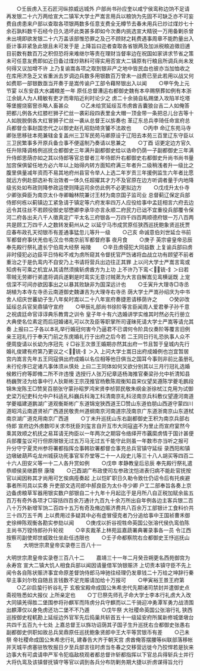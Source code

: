 <!-- { "loadSidebar": true } -->
　　○壬辰虏入王石匠河纵掠威远城外  户部尚书孙应奎以咸宁侯鸾称边饷不足请再发银二十六万两给宣大二镇军大学士严嵩言用兵以粮饷为先固不可缺乏亦不可妄费自虏患来户部以查取各项银两数多任意支费全无樽节去春未用兵已炒过煤炒七十余石孰料数千石经今日久浥坏此类甚多即如今次奏内挑选宣大精锐一万用备剿杀曾未出境即欲发银二十六万盖该部惟恐罪之及己不顾财之耗费遇事周章不能酌量出入臣计事非紧急此银且未可发于是  上降旨曰迩者查取各省银两及加派税粮追徵旧逋目前数有数百万之积但恐将来难继尔等责在理财当督率边在祝国如家讲求节省之策未可任意友费即如近日备过煤炒熟料可得实用否宣大二镇原有行粮且所调兵尚未发何得又议加增不许  上乃复谕嵩各项之取到银非产之地中皆民血也彼亦当加恤收之在库用济急乏又省重派去岁调边兵数多用银数百万曾未一战费已至此若用以战又何如费耶一部银数亟当开奏于是嵩传谕户工部令藉帑银出入以闻
　　○甲午免上元节宴  以东安县大水蠲粮差一年  原任总督漕运右都御史魏有本卒赐祭葬如例有本浙江余姚人为人精敏有吏才而卑陷近利时论少之  虏二十余骑自私赐堡入攻陷羊圪塔等堡握烧窑窨杀略人畜甚众
　　○乙未给赏延绥互市虏酋吉囊狼台吉二人如俺答把都儿例各大红膝栏狮子纻丝一袭彩段四表里金大帽一顶金带一条把总儿台吉等十人如脱脱倒各大红冒狮子纻丝一袭从总督王以旂奏也  革辽东总兵李琦任命宣府总兵都督佥事赵国忠代之以御史赵孔昭劾琦贪饕不法故也
　　○丙申  命辽东苑马寺卿张思移驻本苑兼辖金复盖州三卫军民苑马卿原设于辽阳去本苑三百里辽东守臣以三卫民繁事多开原兵备佥事不便遥制乃奏请以思兼之
　　○丁酉  诏更定边方官久任升除降调格例巡抚佥都御史三年满升副都御史给以诰命仍荫一子副都御史三年满升侍郎思荫亦如之其以侍郎等官总督者三年侍郎升右都御史右都御史升尚书尚书量加宫保俱留任地方必六年以上始得内转方面知府满三年者升二级稍浅者升一级比之腹里俱量减年资而不易其地府州县官令举人上选二年岁贡三年援例监生六年者比愿就远方例赴部选补有治效者一体久任超擢其才力不及官原在边方听调者量于内地降级劣处如布政则降参政运使则降运司余仿此例不必更拟边方
　　○戊戌升太仆寺少卿张舜臣为南京太仆寺卿翰林院兼讨王材为南京国子监司业  总督蓟辽保定兵部侍郎何栋以蓟镇边工紧急请于镇定等六府发率四万人应役给事中孟廷相言六府去边远令其往丝不若顾役御史邬懋卿李承华亦言永顺二府民力已诎不宜重役兵部覆令保河二府各出夫八千人徵真定广平太名三府银各一万四千四百两顺德府银一万八百两共是顾工万四千人之数转发蓟州从之  以延宁马市成赏原任狭西巡抚鲍象贤巡抚贾应春布政孔天彻银币有差通事猛忽儿等升一级
　　○己亥  命诚意伯刘世延佥书前军都督府事伏羌伯毛汉佥书南京前军都督府事  夜月食
　　○庚子  英宗睿皇帝忌辰  奉先殿行祭礼遣长宁伯周大经祭  裕陵
　　○辛丑虏侵犯大同益数  上复谕兵部曰虏非时侵犯必边臣平日恃和不戒为虏所窥其令督抚官严饬诸将血战立功有顾望不前者重治之于是仇鸾内不自安乃上书请将营兵出边往正其罪  上以问大学士严嵩言鸾或知虏有可乘之机宜从其请然须擒斩虏酋方为上功  上不许乃下鸾＜锍-釒＞曰若零贼无劳卿行弟遣将调兵遂剿是时鸾实无意讨贼苐为大言自解嵩见鸾横诞既  上宠信深不可间亦欲因事出之以暴其败缺非为国深远计也
　　○壬寅升大理寺□寺丞胡植为本寺左寺丞云南道御史魏谦吉为大理寺右寺丞  荫大学士严嵩孙绍庆为中书舍人绍庆世蕃幼子生八年矣时嵩以二十八年宣府奏捷恩请移荫许之
　　○癸卯改延绥总兵官吴鼎镇守宣府
　　○甲辰礼部尚书徐阶等言臣闻周人爱君拳子孙千意之祝虞廷命官谆谆典乐教胄之训令  皇子年十有六选婚讲学实维其时然必先行册立大典使名位素定而后冠婚诸礼可以次及臣等职掌所司谨昧死请大学士严嵩等请允其奏  上报曰二子各以本礼举行婚冠何害今乃逼君不已谓何令阶具仪奏阶等覆言旧例亲王冠礼行于奉天门前之东庑婚礼行于出府之后今若  二王同日行礼恐执事人众不便周旋请以长幼为序冠先  彳□谷王次景王婚期亦然其出府一节且暂于皇城内先行婚礼俊建有府第乃更议之＜锍-釒＞入  上问大学士嵩日出府成婚例也岂宜暂居宫内嵩言先年五王同寇俱出府成婚以名位相等他日俱当之国耳今事则非前比虽册礼未行伦序已定诸凡事体须从慎处  上曰二王同体如何又欲分别其以三月行冠礼选婚候敕行府等即脩二所不许违慢  选授行人张万纪章适杨海推官秦梁孙允中祈清知县杨巍贺泾为给事中行人狄斯彬王宗茂推官杨敷陈观衡知县宋仪望吴遵陈学夔毛鹏段锦朱宠陈王□赞吴百朋张守蒙孙昭罗鸿宋贤李桢郭民敬朱纲金浙徐栻江克用为试御史梁万纪吏科允中户科适礼科巍兵科海工科清南京礼科泾南京兵科敷仪望遵河南道学夔福建道鹏湖广道观衡斯彬广东道锦宠狭西道王□赞山东道伯朋山西道守蒙四川道昭鸿云南道贤祯广西道民敬贵州道纲南京河南道宗茂南京广东道浙南京山东道栻南京湖广道克用南京广西道
　　○丁未升巡抚山东右副都御史王积为南京兵部右侍郎  宣府边外虏数叩关求市抚臣刘玺言自开互市大同寇盗不为里止而宣府宴然今乘其效顺之机抚之易耳请无拘臣以一年两次之期容令络绎开市覊縻虏情于国计甚便兵部覆玺议可行但原限银无过五万马无过五千能守此则虽一年数市亦当听之报可  升分守宁夏灵州参将署都指挥佥事韩钦署都督佥事充总兵官镇守延绥  录西阳和镇边墩破葫芦屯龙州城获功死事官军乔堂等二十一人段史儿等三十八人胡买等四百二十六人田安义等一十二人各升赏如例
　　○戊申  孝静教皇后忌辰  奉先殿行祭礼遣恭顺侯吴继爵祭  康陵
　　○己酉湖广布政使司左参政沈恺进表归病不能赴官抚按官以闻因称其才尚用可乞俟病痊奏起  上以恺旷职日久勒令致仕仍诏令后有托疾避事者所司具以实奏  升吏部文选司郎中郝良臣为太仆寺少卿  户工二部奉旨各奏上京边备虏粮草军器用银实数户部银自二十九年十月起迄于是月所八自正税加赋余盐五百万有奇外各项才□容括四百余万通计九百九十余万所出自年例各边主客兵银二百八十万外新增军饷二百四十五万有奇及脩边赈济费共八百余万工部银计工食料价共三十四万五千两  上以费用过多疑其中必有虚冒侵克者乃分追给事中王国祯曹禾御史徐绅陈观衡各勘实参劾以闻
　　○庚戌以折谷视牲命英国公张溶代侯仇鸾伯陈主尚书万镗侍郎孙升轮视
　　○辛亥裁革上林苑监嘉蔬署典署录事各一员  令江西按察司副使郑世威致仕坐赴任违限也
　　○壬子命都察院右佥都御史王忬巡抚山东
　　大明世宗肃皇帝实录卷三百八十一

大明世宗肃皇帝实录卷三百八十二
　　嘉靖三十一年二月癸丑朔更名西苑御宫为永寿宫  宣大二镇大饥人相食兵部以闻因请量借军饷银赈济  上切责本镇守臣不先上闻令各自陈状赈济事宜命原差督饷侍郎马坤驰往经理仍发章钱二十万给之坤辞行秦举主事刘尔牧自随且言钱数不足充赈请加给十万报可
　　○甲寅裕王景王府第
　　○乙卯启蛰行祈谷礼于  玄极宝殿命成国公朱希忠代先期诸司禁封并遣御史点斋视牲悉如大报仪  上所亲定也
　　○丁巳祭先师孔子命大学士李本行礼虏大入改大同镇羌得胜二堡围参将孙麒军而阵虏分兵守麒而以二千骑迎冲勇潭军勇力战溃围出麒潭仅以身免虏还功二堡不不乃遁
　　○戊午祭  大社稷命英国公张溶行礼  狭西巡按御史程軏勘上延绥边外官军先后捣巢共斩首五十一级延安府所属新修城堡墩台共四千五百九十七处  上嘉总督王以旆功诏荫其子国子生升巡抚右佥都御史张愚右副都御史供职如故总兵吴鼎原任巡抚鲍象贤郎中王大平等赏银币有差
　　○己未祭  帝社稷命成国公朱希忠行礼  建春告大齐于朝天宫  虏酋俺答摆腰等纠联部落移帐并天城平虏塞驻牧牧报日夕至兵部言往时虏当冬春之交移营远徙今乃狡悍若是狄来边事大有可虞请申严军令犯临敌桡观者都总督许斩都指挥以下官总兵得斩兵士并行大将仇鸾及该镇督抚镇守等官以调到各兵分布防剿务期大捷以折虏谋得旨允行
